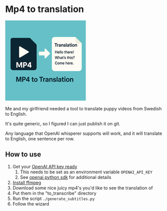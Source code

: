 # Mp4 to translation

![Mp4 to translation](img/readme.jpg)

Me and my girlfriend needed a tool to translate puppy videos from Swedish to English.

It's quite generic, so I figured I can just publish it on git.

Any language that OpenAI whisperer supports will work, and it will translate to English, one sentence per row.

## How to use

1. Get your [OpenAI API key ready](https://platform.openai.com/docs/api-reference/authentication)
   1. This needs to be set as an environment variable `OPENAI_API_KEY`
   1. See [openai python sdk](https://github.com/openai/openai-python) for additional details
1. [Install ffmpeg](https://www.ffmpeg.org/download.html)
1. Download some nice juicy mp4's you'd like to see the translation of
1. Put them in the "to_transcribe" directory
1. Run the script `./generate_subtitles.py`
1. Follow the wizard
